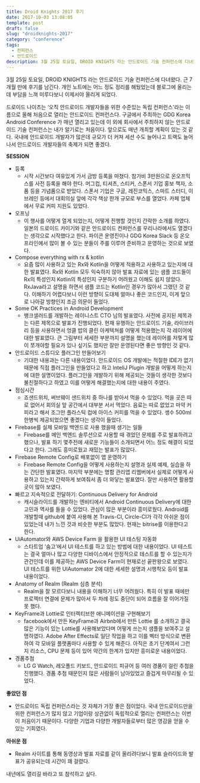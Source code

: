 ```yaml
---
title: Droid Knights 2017 후기
date: 2017-10-03 13:08:05
template: post
draft: false
slug: "droidknights-2017"
category: "conference"
tags:
  - 컨퍼런스
  - 안드로이드
description: 3월 25일 토요일, DROID KNIGHTS 라는 안드로이드 기술 컨퍼런스에 다녀왔다. 근 7개월 만에 후기를 남긴다. 개인 노트에는 어느 정도 정리를 해뒀었는데 블로그에 올리는데 부담을 느껴 미루다보니 이제서야 올리게 되었다.
---
```


3월 25일 토요일, DROID KNIGHTS 라는 안드로이드 기술 컨퍼런스에 다녀왔다. 근 7개월 만에 후기를 남긴다. 개인 노트에는 어느 정도 정리를 해뒀었는데 블로그에 올리는데 부담을 느껴 미루다보니 이제서야 올리게 되었다.

드로이드 나이츠는 ‘오직 안드로이드 개발자들을 위한 수준있는 독립 컨퍼런스'라는 이름으로 올해 처음으로 열리는 안드로이드 컨퍼런스다. 구글에서 주최하는 GDG Korea Android Conference 가 매년 열리고 있는데 이 외에 회사에서 주최하지 않는 안드로이드 기술 컨퍼런스는 내가 알기로는 처음이다. 앞으로도 매년 개최할 계획이 있는 것 같다. 국내에 안드로이드 개발자가 많은데 규모가 더 커져 세션 수도 늘어나고 트랙도 늘어나서 안드로이드 개발자들의 축제가 되면 좋겠다.

**SESSION**
- 등록
    - 시작 시간보다 여유있게 가서 금방 등록을 마쳤다. 참가비 3만원으로 온오프믹스를 사전 등록을 해야 한다. 머그컵, 티셔츠, 스티커, 스폰서 기업 홍보 책자, 소품 등을 기념품으로 받았다. 스폰서 기업은 구글, 레진코믹스, 스마트 스터디, 이브레인 등에서 대회의실 앞에 각각 책상 한개 규모로 부스를 열었다. 카페 업체에서 무료 커피 지원도 있었다.
- 오프닝
    - 이 행사를 어떻게 열게 되었는지, 어떻게 진행할 것인지 간략한 소개를 하였다. 일본의 드로이드 카이기와 같은 안드로이드 컨퍼런스를 우리나라에서도 열겠다는 생각으로 시작했다고 한다. 파이콘 운영진이나 GDG Korea Slack 등 온오프라인에서 많이 볼 수 있는 분들이 주를 이루어 준비하고 운영하는 것으로 보였다.
- Compose everything with rx & kotlin
    - 요즘 많이 사용하고 있는 Rx와 Kotlin을 어떻게 적용하고 사용하고 있는지에 대한 발표였다. Rx와 Kotlin 모두 익숙하지 않아 발표 자료에 있는 샘플 코드들이 Rx의 특성인지 Kotlin의 특성인지 구분하기 어려웠고 이해도 쉽지 않았다. RxJava라고 설명을 하면서 샘플 코드는 Kotlin인 경우가 많아서 그랬던 것 같다. 이해하기 어렵다보니 이런 방향이 도대체 얼마나 좋은 코드인지, 이게 앞으로 나아갈 방향인지 조금 의문이 들었다.
- Some OK Practices in Android Development
    - 뱅크샐러드를 개발하는 레이니스트 CTO 님의 발표였다. 사전에 공지된 제목과는 다른 제목으로 발표가 진행되었다. 현재 유행하는 안드로이드 기술, 라이브러리 등을 사용하면서 엉클 밥의 클린 아케텍쳐를 어떻게 적용했는지 각 레이어에 대한 발표였다. 큰 그림부터 세세한 부분까지 설명을 했는데 레이어를 저렇게 많이 쪼개야할 필요가 있나 싶기도 했지만 잘만 운영된다면 좋은 방향인 것 같다.
- 안드로이드 스튜디오 플러그인 만들어보기
    - 기대한 내용과는 다른 내용이었다. 안드로이드 OS 개발에는 적절한 IDE가 없기 때문에 직접 플러그인을 만들었다고 하고 InteliJ Plugin 개발을 어떻게 하는지에 대한 설명이었다. 플러그인을 개발하기 위해 제공되는 것들이 생각한 것보다 불친절하다고 하였고 이를 어떻게 해결했는지에 대한 내용이 주였다.
- 점심시간
    - 죠샌드위치, 써브웨이 샌드위치 중 하나를 받아서 먹을 수 있었다. 먹을 곳은 따로 없어서 회의실 앞 공간에서 대부분 서서 먹었다. 음료는 따로 없었고 마약 커피라고 해서 조그만 플라스틱 컵에 아이스 커피를 먹을 수 있었다. 생수 500ml 한병씩 제공되었으면 좋겠다는 생각이 들었다.
- Firebase를 실제 모바일 백엔드로 사용 했을때 생기는 일들
    - Firebase를 메인 백엔드 솔루션으로 사용할 때 겪었던 문제를 주로 발표하려고 했으나, 발표 하기 몇주전에 새로운 기능들이 소개되면서 어느 정도 해결이 되었다고 한다. 그래도 흥미로웠고 재밌는 발표가 많았다.
- Firebase Remote Config로 배포없이 앱 운영하기
    - Firebase Remote Config을 어떻게 사용하는지 설명과 실제 예제, 실습을 하는 간단한 발표였다. 마지막 부분에는 명함 관리앱 리멤버에서 실제로 어떻게 사용하고 있는지 간략하게 보여줘서 좀 더 와닿는 발표였다. 잘만 사용하면 활용할 곳이 많아 보였다.
- 빠르고 지속적으로 전달하기: Continuous Delivery for Android
    - 캐시슬라이드를 개발하는 엔비티에서 Android Continuous Delivery에 대한 고민과 역사를 들을 수 있었다. 관심이 많은 부분이라 흥미로웠다. Android를 개발할때 github에 붙여 사용해 본 Travis-CI, Circle-CI가 각각 아쉬운 점이 있었는데 내가 느낀 것과 비슷한 부분도 많았다. 현재는 bitrise를 이용한다고 한다.
- UiAutomator와 AWS Device Farm 을 활용한 UI 테스팅 자동화
    - 스타트업 ‘숨고’에서 UI 테스트를 하고 있는 방법에 대한 내용이었다. UI 테스트는 결국 얼마나 많고 다양한 디바이스에서 안정적으로 테스트를 할 수 있는지가 관건인데 이를 제공하는 AWS Device Farm이 현재로선 끝판왕으로 보였다. UI 테스트를 위한 UIAutomator 2에 대한 세세한 설명과 시행착오 등이 발표 내용이었다.
- Anatomy of Realm (Realm 심층 분석)
    - Realm을 잘 모르다보니 내용을 이해하기 너무 어려웠다. 특히 이 발표 때에만 프로젝터 연결에 문제가 많아서 두 차례 정도 중단이 되어 흐름을 잘 이어가질 못 했다.
- KeyFrame과 Lottie로 인터렉티브한 애니메이션을 구현해보기
    - facebook에서 만든 KeyFrame과 Airbnb에서 만든 Lottie 를 소개하고 결국 많은 기능이 있는 Lottie를 사용해보았다며 어떻게 쓰는지 샘플을 보여주고 설명하였다. Adobe After Effects로 일단 작업을 하고 이를 벡터 방식으로 변환하여 각 모바일 플랫폼마다 사용할 수 있게 해준다. 아직은 초기 단계여서 그런지 리소스, CPU 문제 등이 있어 약간의 한계가 있지만 흥미로운 내용이었다.
- 경품추첨
    - LG G Watch, 레오폴드 키보드, 안드로이드  피규어 등 여러 경품이 걸린 추첨을 진행했다. 경품 추첨 때문인지 많은 사람들이 남아있었고 즐겁게 마무리될 수 있었다.

**좋았던 점**
- 안드로이드 독립 컨퍼런스라는 것 자체가 가장 좋은 점이었다. 국내 안드로이드만을 위한 컨퍼런스가 많지 않고 기업이랑 상관없이 독립적으로 열리는 컨퍼런스는 이번이 처음이기 때문이다. 다양한 기업과 다양한 개발자들로부터 많은 영감을 얻을 수 있는 기회였다.

**아쉬운 점**
- Realm 사이트를 통해 동영상과 발표 자료를 같이 올리려다보니 발표 슬라이드와 발표가 공유되는데 시간이 꽤 걸렸다.

내년에도 열리길 바라고 또 참석하고 싶다.
